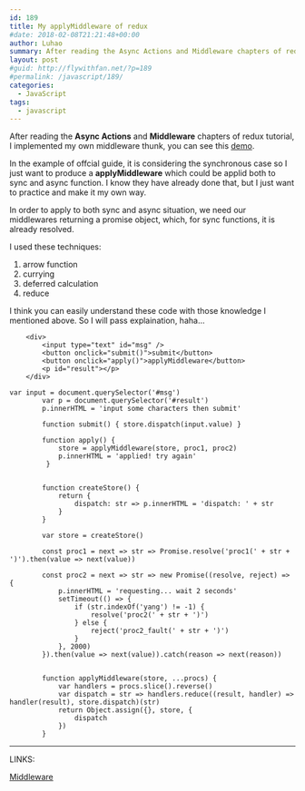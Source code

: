 ```yaml
---
id: 189
title: My applyMiddleware of redux
#date: 2018-02-08T21:21:48+00:00
author: Luhao
summary: After reading the Async Actions and Middleware chapters of redux tutorial, I implemented my own middleware thunk...
layout: post
#guid: http://flywithfan.net/?p=189
#permalink: /javascript/189/
categories:
  - JavaScript
tags:
  - javascript
---
```

After reading the **Async Actions** and **Middleware** chapters of redux tutorial, I implemented my own middleware thunk, you can see this [demo](/assets/demo/middleware.html).

In the example of offcial guide, it is considering the synchronous case so I just want to produce a **applyMiddleware** which could be applid both to sync and async function. I know they have already done that, but I just want to practice and make it my own way.

In order to apply to both sync and async situation, we need our middlewares returning a promise object, which, for sync functions, it is already resolved.

I used these techniques:

  1. arrow function
  2. currying
  3. deferred calculation
  4. reduce

I think you can easily understand these code with those knowledge I mentioned above. So I will pass explaination, haha&#8230;

<pre class="line-numbers prism-highlight" data-start="1"><code class="language-html">    &lt;div&gt;
        &lt;input type="text" id="msg" /&gt;
        &lt;button onclick="submit()"&gt;submit&lt;/button&gt;
        &lt;button onclick="apply()"&gt;applyMiddleware&lt;/button&gt;
        &lt;p id="result"&gt;&lt;/p&gt;
    &lt;/div&gt;
</code></pre>

<pre class="line-numbers prism-highlight" data-start="1"><code class="language-javascript">var input = document.querySelector('#msg')
        var p = document.querySelector('#result')
        p.innerHTML = 'input some characters then submit'

        function submit() { store.dispatch(input.value) }

        function apply() { 
            store = applyMiddleware(store, proc1, proc2)
            p.innerHTML = 'applied! try again'
         }


        function createStore() {
            return {
                dispatch: str =&gt; p.innerHTML = 'dispatch: ' + str
            }
        }

        var store = createStore()

        const proc1 = next =&gt; str =&gt; Promise.resolve('proc1(' + str + ')').then(value =&gt; next(value))

        const proc2 = next =&gt; str =&gt; new Promise((resolve, reject) =&gt; {
            p.innerHTML = 'requesting... wait 2 seconds'
            setTimeout(() =&gt; {
                if (str.indexOf('yang') != -1) {
                    resolve('proc2(' + str + ')')
                } else {
                    reject('proc2_fault(' + str + ')')
                }
            }, 2000)
        }).then(value =&gt; next(value)).catch(reason =&gt; next(reason))


        function applyMiddleware(store, ...procs) {
            var handlers = procs.slice().reverse()
            var dispatch = str =&gt; handlers.reduce((result, handler) =&gt; handler(result), store.dispatch)(str)
            return Object.assign({}, store, {
                dispatch
            })
        }
</code></pre>

* * *

LINKS:

[Middleware](https://redux.js.org/docs/advanced/Middleware.html)